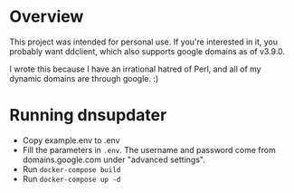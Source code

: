 # Overview
This project was intended for personal use. If you're interested in it, you probably want ddclient, which also supports google domains as of v3.9.0.

I wrote this because I have an irrational hatred of Perl, and all of my dynamic domains are through google. :)

# Running dnsupdater
- Copy example.env to .env
- Fill the parameters in `.env`. The username and password come from domains.google.com under "advanced settings".
- Run `docker-compose build`
- Run `docker-compose up -d`

